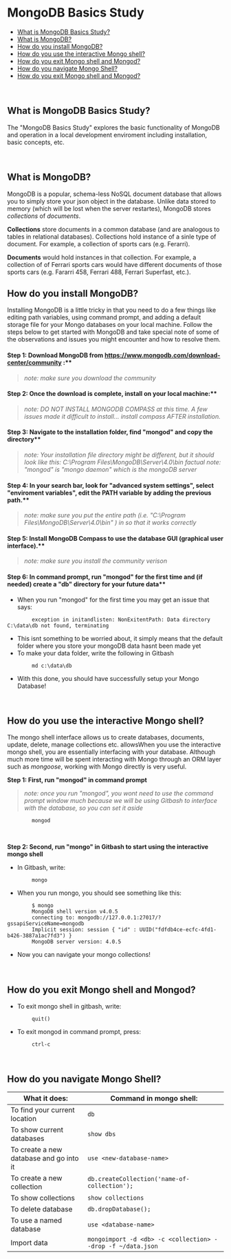 # MongoDB Basics Study
* [What is MongoDB Basics Study?](#)
* [What is MongoDB?](#)
* [How do you install MongoDB?](#)
* [How do you use the interactive Mongo shell?](#)
* [How do you exit Mongo shell and Mongod?](#)
* [How do you navigate Mongo Shell?](#)
* [How do you exit Mongo shell and Mongod?](#)
<br>

## What is MongoDB Basics Study?
The "MongoDB Basics Study" explores the basic functionality of MongoDB and operation in a local development enviroment including installation, basic concepts, etc.

<br>

## What is MongoDB?
MongoDB is a popular, schema-less NoSQL document database that allows you to simply store your json object in the database.  Unlike data stored to memory (which will be lost when the server restartes), MongoDB stores *collections* of *documents*. 

**Collections** store documents in a common database (and are analogous to tables in relational databases). Collections hold instance of a sinle type of document.  For example, a collection
of sports cars (e.g. Ferarri).  

**Documents** would hold instances in that collection.  For example, a collection of of Ferrari sports cars would have different documents of those sports cars (e.g. Fararri 458, Ferrari 488, Ferrari Superfast, etc.).












## How do you install MongoDB?
Installing MongoDB is a little tricky in that you need to do a few things like editing path variables, using command prompt,
and adding a default storage file for your Mongo databases on your local machine.  Follow the steps below to get started with
MongoDB and take special note of some of the observations and issues you might encounter and how to resolve them.


#### Step 1: Download MongoDB from https://www.mongodb.com/download-center/community :**
> *note: make sure you download the community*

#### Step 2: Once the download is complete, install on your local machine:**
> *note: DO NOT INSTALL MONGODB COMPASS at this time.  A few issues made it difficult to install... install compass AFTER installation.* 

#### Step 3: Navigate to the installation folder, find "mongod" and copy the directory**
> *note: Your installation file directory might be different, but it should look like this: C:\Program Files\MongoDB\Server\4.0\bin*
> *factual note: "mongod" is "mongo daemon" which is the mongoDB server*

#### Step 4: In your search bar, look for "advanced system settings", select "enviroment variables", edit the PATH variable by adding the previous path.**
> *note: make sure you put the entire path (i.e. "C:\Program Files\MongoDB\Server\4.0\bin" ) in so that it works correctly*

#### Step 5: Install MongoDB Compass to use the database GUI (graphical user interface).**
> *note: make sure you install the community verison*

#### Step 6: In command prompt, run "mongod" for the first time and (if needed) create a "db" directory for your future data**
* When you run "mongod" for the first time you may get an issue that says:
```
        exception in initandlisten: NonExitentPath: Data directory C:\data\db not found, terminating
```
* This isnt something to be worried about, it simply means that the default folder where you store your mongoDB data hasnt been made yet
* To make your data folder, write the following in Gitbash
```
        md c:\data\db
```
* With this done, you should have successfully setup your Mongo Database!

<br>


## How do you use the interactive Mongo shell?
The mongo shell interface allows us to create databases, documents, update, delete, manage collections etc. allowsWhen you use the interactive mongo shell, you are essentially interfacing with your database.  Although much more time will be spent interacting with Mongo through an ORM layer such as *mongoose*, working with Mongo directly is very useful.

**Step 1: First, run "mongod" in command prompt** 
> *note: once you run "mongod", you wont need to use the command prompt window much because we will be using Gitbash to interface with the database, so you can set it aside*
```
        mongod                            
```
<br>

**Step 2: Second, run "mongo" in Gitbash to start using the interactive mongo shell**
* In Gitbash, write:
```
        mongo
```
* When you run mongo, you should see something like this:
```
        $ mongo
        MongoDB shell version v4.0.5
        connecting to: mongodb://127.0.0.1:27017/?gssapiServiceName=mongodb
        Implicit session: session { "id" : UUID("fdfdb4ce-ecfc-4fd1-b426-3887a1ac7fd3") }
        MongoDB server version: 4.0.5
```
* Now you can navigate your mongo collections!
<br>

## How do you exit Mongo shell and Mongod?
* To exit mongo shell in gitbash, write:
```
        quit()
```
* To exit mongod in command prompt, press:
```
        ctrl-c
```
<br>

## How do you navigate Mongo Shell?

| **What it does:**                            | **Command in mongo shell:**                             |
| ---------------------------------------- | ----------------------------------------------|
|       To find your current location              |   ```db```            |
|      To show current databases               |     ```show dbs```          |
|      To create a new database and go into it               |   ```use <new-database-name>```            |
|       To create a new collection              |     ```db.createCollection('name-of-collection');```          |
|       To show collections              |      ```show collections```         |
|       To delete database              |      ```db.dropDatabase();```         |
|       To use a named database              |      ```use <database-name>```         |
|       Import data              |      ```mongoimport -d <db> -c <collection> --drop -f ~/data.json```         |





